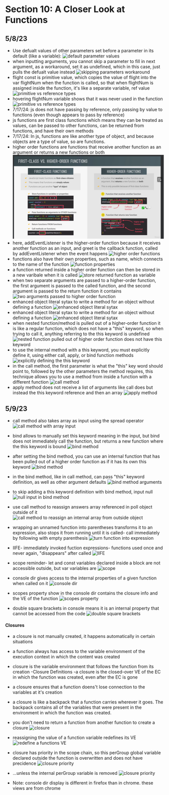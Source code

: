 # Section 10: A Closer Look at Functions

## 5/8/23

- Use defualt values of other parameters set before a parameter in its default (like a variable):
![default parameter values](images/10-functions/2023-05-08-1.png)
- when inputting arguments, you cannot skip a parameter to fill in next argument, as a workaround, set it as undefined, which in this case, just pulls the defualt value instead
![skipping parameters workaround](images/10-functions/2023-05-08-2.png)
- flight const is primitive value, which copies the value of flight into the var flightNum when the function is called, so that when flightNum is assigned inside the function, it's like a separate variable, ref value
![primitive vs reference types](images/10-functions/2023-05-08-3a.png)
- hovering flightNum variable shows that it was never used in the function
![primitive vs reference types](images/10-functions/2023-05-08-3b.png)
- 7/17/24: js does not have passing by reference, only passing by value to functions (even though appears to pass by reference)
- js functions are first class functions which means they can be treated as values, can be passed to other functions, can be returned from functions, and have their own methods
- 7/17/24: In js, functions are like another type of object, and because objects are a type of value, so are functions.
- higher order functions are functions that receive another function as an argument or returns a new functions or both
![first class and higher order functions](images/10-functions/2024-07-17-01.png)
- here, addEventListener is the higher-order function because it receives another function as an input, and greet is the callback function, called by addEventListener when the event happens
![higher order functions](images/10-functions/2023-05-08-4.png)
- functions also have their own properties, such as name, which connects to the name of the function
![function properties](images/10-functions/2023-05-08-5.png)
- a function returned inside a higher order function can then be stored in a new varibale when it is called
![store returned function as variable](images/10-functions/2023-05-08-6.png)
- when two separate arguments are passed to a higher-order function, the first argument is passed to the called function, and the second argument is passed to the return function it contains
![two arguments passed to higher order function](images/10-functions/2023-05-08-7.png)
- enhanced object literal sytax to write a method for an object without defining a function
![enhanced object literal sytax](images/10-functions/2023-05-08-8a.png)
- enhanced object literal sytax to write a method for an object without defining a function
![enhanced object literal sytax](images/10-functions/2023-05-08-8b.png)
- when nested function/method is pulled out of a higher-order function it is like a regular function, which does not have a "this" keyword, so when trying to call it, anything referring to the this keyword is undefined
![nested function pulled out of higher order function does not have this keyword](images/10-functions/2023-05-08-9a.png)
- to use the internal method with a this keyword, you must explicitly define it, using either call, apply, or bind function methods
![explicitly defining the this keyword](images/10-functions/2023-05-08-9b.png)
- in the call method, the first parameter is what the "this" key word should point to, followed by the other parameters the method requires, this technique allows you to use a method from inside a function with a different function
![call method](images/10-functions/2023-05-08-9c.png)
- apply method does not receive a list of arguments like call does but instead the this keyword reference and then an array
![apply method](images/10-functions/2023-05-08-9d.png)

## 5/9/23
- call method also takes array as input using the spread operator
![call method with array input](images/10-functions/2023-05-09-1.png)

- bind allows to manually set this keyword meaning in the input, but bind does not immediately call the function, but returns a new function where the this keyword is bound
![bind method](images/10-functions/2023-05-09-2a.png)

- after setting the bind method, you can use an internal function that has been pulled out of a higher order function as if it has its own this keyword
![bind method](images/10-functions/2023-05-09-2b.png)

- in the bind method, like in call method, can pass "this" keyword definition, as well as other argument defaults
![bind method arguments](images/10-functions/2023-05-09-3.png)

- to skip adding a this keyword definition with bind method, input null
![null input in bind method](images/10-functions/2023-05-09-4.png)

- use call method to reassign answers array referenced in poll object outside of it
![call method to reassign an internal array from outside object](images/10-functions/2023-05-09-5.png)

- wrapping an unnamed function into parentheses transforms it to an expression, also stops it from running until it is called- call immediately by following with empty parenthesis
![turn function into expression](images/10-functions/2023-05-09-6.png)

- IIFE- immediately invoked fuction expressions- functions used once and never again, "disappears" after called
![IIFE](images/10-functions/2023-05-09-7.png)

- scope reminder- let and const variables declared inside a block are not accessible outside, but var variables are
![scope](images/10-functions/2023-05-09-8.png)

- console dir gives access to the internal properties of a given function when called on it
![console dir](images/10-functions/2023-05-09-9a.png)

- scopes property show in the console dir contains the closure info and the VE of the function
![scopes property](images/10-functions/2023-05-09-9b.png)
- double square brackets in console means it is an internal property that cannot be accessed from the code
![double square brackets](images/10-functions/2023-05-09-9c.png)


#### Closures
- a closure is not manually created, it happens automatically in certain situations
- a function always has access to the variable environment of the execution context in which the content was created
- closure is the variable environment that follows the function from its creation
-Closure Definitions
-a closure is the closed-over VE of the EC in which the function was created, even after the EC is gone
- a closure ensures that a function doens't lose connection to the variables at it's creation
- a closure is like a backpack that a function carries wherever it goes. The backpack contains all of the variables that were present in the environment in which the function was created.

- you don't need to return a function from another function to create a closure
![closure](images/10-functions/2023-05-09-10a.png)
- reassigning the value of a function variable redefines its VE
![redefine a functions VE](images/10-functions/2023-05-09-10b.png)
- closure has priority in the scope chain, so this perGroup global variable declared outside the function is overwritten and does not have precidence
![closure priority](images/10-functions/2023-05-09-11a.png)
- ...unless the internal perGroup variable is removed
![closure priority](images/10-functions/2023-05-09-11b.png)

- Note: console dir display is different in firefox than in chrome. these views are from chrome

